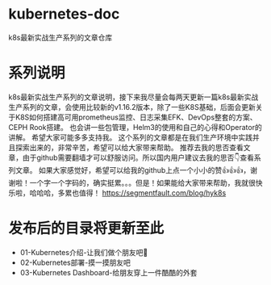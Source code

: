# kubernetes-doc
k8s最新实战生产系列的文章仓库

# 系列说明
k8s最新实战生产系列的文章说明，接下来我尽量会每两天更新一篇k8s最新实战生产系列的文章，会使用比较新的v1.16.2版本，除了一些K8S基础，后面会更新关于K8S如何搭建高可用prometheus监控、日志采集EFK、DevOps整套的方案、CEPH Rook搭建。
也会讲一些包管理，Helm3的使用和自己的心得和Operator的讲解。
希望大家可能多多支持我。
这个系列的文章都是在我们生产环境中实践并且探索出来的，非常辛苦，希望可以给大家带来帮助。
推荐去我的思否查看文章，由于github需要翻墙才可以舒服访问。所以国内用户建议去我的思否👇查看系列文章。
如果大家感觉好，希望可以给我的github上点一个小小的赞👍👍👍，谢谢啦！一个字一个字码的，确实挺累。。。但是！如果能给大家带来帮助，我就很快乐啦，哈哈哈，多累也值得！
https://segmentfault.com/blog/hyk8s

# 发布后的目录将更新至此
- 01-Kubernetes介绍-让我们做个朋友吧👬
- 02-Kubernetes部署-摸一摸朋友吧
- 03-Kubernetes Dashboard-给朋友穿上一件酷酷的外套